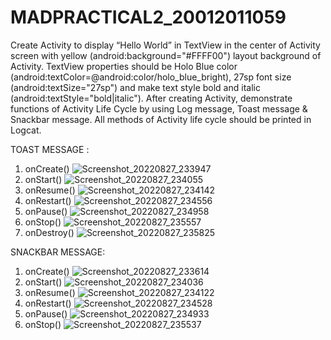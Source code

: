 # MADPRACTICAL2_20012011059
Create Activity to display “Hello World” in TextView in the center of Activity screen with yellow (android:background="#FFFF00") layout background of Activity. TextView properties should be Holo Blue color (android:textColor=@android:color/holo_blue_bright), 27sp font size (android:textSize="27sp") and make text style bold and italic (android:textStyle="bold|italic"). After creating Activity, demonstrate functions of Activity Life Cycle by using Log message, Toast message & Snackbar message. All methods of Activity life cycle should be printed in Logcat.

TOAST MESSAGE :
1. onCreate()
![Screenshot_20220827_233947](https://user-images.githubusercontent.com/86103109/187665135-6f738fae-b0cf-4782-868a-a8c1c0a22605.png)
2. onStart()
![Screenshot_20220827_234055](https://user-images.githubusercontent.com/86103109/187665208-bfd891fb-0ffa-43e5-8978-7edf862139b1.png)
3. onResume()
![Screenshot_20220827_234142](https://user-images.githubusercontent.com/86103109/187665244-54267f6d-80bb-4ebc-9539-150d19baf0c5.png)
4. onRestart()
![Screenshot_20220827_234556](https://user-images.githubusercontent.com/86103109/187665387-9ee6c8e9-7806-4d7f-8af5-eabc21c2f477.png)
5. onPause()
![Screenshot_20220827_234958](https://user-images.githubusercontent.com/86103109/187665426-1023638d-6da9-4cd9-9126-9d229b708418.png)
6. onStop()
![Screenshot_20220827_235557](https://user-images.githubusercontent.com/86103109/187665478-b80965f5-6492-4b9b-bec6-e543346d13bb.png)
7. onDestroy()
![Screenshot_20220827_235825](https://user-images.githubusercontent.com/86103109/187665563-65a5dbf4-163c-40c0-a208-6ffffa4750f7.png)


SNACKBAR MESSAGE:
1. onCreate()
![Screenshot_20220827_233614](https://user-images.githubusercontent.com/86103109/187665832-ded99260-73d2-4a2d-82e4-5788d6550c21.png)
2. onStart()
![Screenshot_20220827_234036](https://user-images.githubusercontent.com/86103109/187665854-bf26734d-0473-462f-996d-21c3cd43d113.png)
3. onResume()
![Screenshot_20220827_234122](https://user-images.githubusercontent.com/86103109/187665870-e269b423-1796-4e0c-8583-7e807fb7fe60.png)
4. onRestart()
![Screenshot_20220827_234528](https://user-images.githubusercontent.com/86103109/187665887-3d37bf29-d4b6-49e7-b280-fe0bacc4504b.png)
5. onPause()
![Screenshot_20220827_234933](https://user-images.githubusercontent.com/86103109/187665908-139b3cab-45f2-4ac1-9b01-ea3ed266e675.png)
6. onStop()
![Screenshot_20220827_235537](https://user-images.githubusercontent.com/86103109/187665930-02603e8f-0d11-49c1-9629-d15db21d7d63.png)
